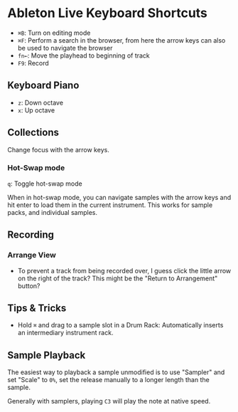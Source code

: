 # Ableton Live Keyboard Shortcuts

* `⌘B`: Turn on editing mode
* `⌘F`: Perform a search in the browser, from here the arrow keys can also be used to navigate the browser
* `fn←`: Move the playhead to beginning of track
* `F9`: Record

## Keyboard Piano

- `z`: Down octave
- `x`: Up octave

## Collections

Change focus with the arrow keys.

### Hot-Swap mode

`q`: Toggle hot-swap mode

When in hot-swap mode, you can navigate samples with the arrow keys and hit enter to load them in the current instrument. This works for sample packs, and individual samples.

## Recording

### Arrange View

* To prevent a track from being recorded over, I guess click the little arrow on the right of the track? This might be the "Return to Arrangement" button?

## Tips & Tricks

* Hold `⌘` and drag to a sample slot in a Drum Rack: Automatically inserts an intermediary instrument rack.

## Sample Playback

The easiest way to playback a sample unmodified is to use "Sampler" and set "Scale" to `0%`, set the release manually to a longer length than the sample.

Generally with samplers, playing `C3` will play the note at native speed.
